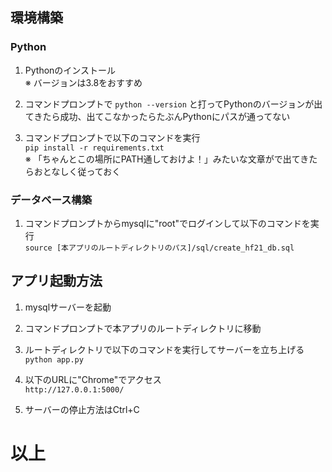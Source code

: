 ## 環境構築

### Python

1. Pythonのインストール  
※ バージョンは3.8をおすすめ
        
1. コマンドプロンプトで `python --version` と打ってPythonのバージョンが出てきたら成功、出てこなかったらたぶんPythonにパスが通ってない

1. コマンドプロンプトで以下のコマンドを実行  
```pip install -r requirements.txt```  
 ※ 「ちゃんとこの場所にPATH通しておけよ！」みたいな文章がで出てきたらおとなしく従っておく
        
### データベース構築
 
 1. コマンドプロンプトからmysqlに"root"でログインして以下のコマンドを実行  
 ``` source [本アプリのルートディレクトリのパス]/sql/create_hf21_db.sql ```

## アプリ起動方法

1. mysqlサーバーを起動

1. コマンドプロンプトで本アプリのルートディレクトリに移動

1. ルートディレクトリで以下のコマンドを実行してサーバーを立ち上げる  
 ```python app.py```

1. 以下のURLに"Chrome"でアクセス  
```http://127.0.0.1:5000/```

1. サーバーの停止方法はCtrl+C

# 以上
